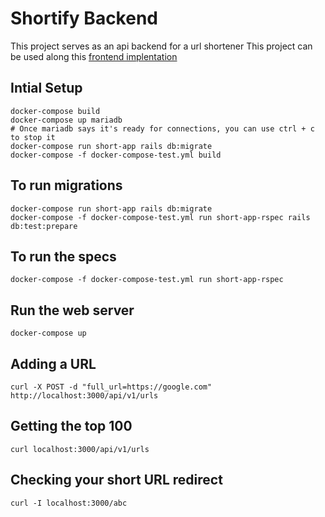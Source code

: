 # Shortify Backend

This project serves as an api backend for a url shortener
This project can be used along this [frontend implentation](https://github.com/dicarlomtz/shortify-fe)

## Intial Setup

    docker-compose build
    docker-compose up mariadb
    # Once mariadb says it's ready for connections, you can use ctrl + c to stop it
    docker-compose run short-app rails db:migrate
    docker-compose -f docker-compose-test.yml build

## To run migrations

    docker-compose run short-app rails db:migrate
    docker-compose -f docker-compose-test.yml run short-app-rspec rails db:test:prepare

## To run the specs

    docker-compose -f docker-compose-test.yml run short-app-rspec

## Run the web server

    docker-compose up

## Adding a URL

    curl -X POST -d "full_url=https://google.com" http://localhost:3000/api/v1/urls

## Getting the top 100

    curl localhost:3000/api/v1/urls

## Checking your short URL redirect

    curl -I localhost:3000/abc
